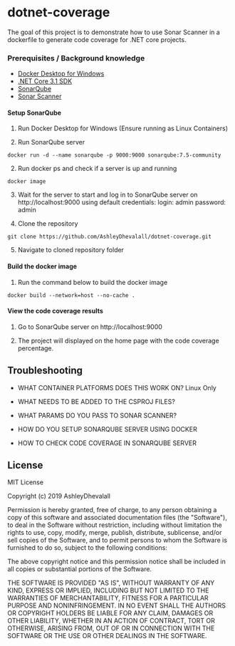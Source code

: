 # dotnet-coverage

The goal of this project is to demonstrate how to use Sonar Scanner in a dockerfile to generate code coverage for .NET core projects.

### Prerequisites / Background knowledge
* [Docker Desktop for Windows](https://hub.docker.com/editions/community/docker-ce-desktop-windows)
* [.NET Core 3.1 SDK](https://dotnet.microsoft.com/download/dotnet-core/thank-you/sdk-3.1.405-windows-x64-installer)
* [SonarQube](https://www.sonarqube.org/)
* [Sonar Scanner](https://docs.sonarqube.org/latest/analysis/scan/sonarscanner/)

#### Setup SonarQube
1. Run Docker Desktop for Windows (Ensure running as Linux Containers)

2. Run SonarQube server

```
docker run -d --name sonarqube -p 9000:9000 sonarqube:7.5-community
 ```

2. Run docker ps and check if a server is up and running

```
docker image
```

3. Wait for the server to start and log in to SonarQube server on http://localhost:9000 using default credentials: login: admin password: admin

4. Clone the repository
```
git clone https://github.com/AshleyDhevalall/dotnet-coverage.git
```

5. Navigate to cloned repository folder

#### Build the docker image
1. Run the command below to build the docker image
```
docker build --network=host --no-cache .
```

#### View the code coverage results
1. Go to SonarQube server on http://localhost:9000

2. The project will displayed on the home page with the code coverage percentage.

## Troubleshooting

* WHAT CONTAINER PLATFORMS DOES THIS WORK ON? 
Linux Only

* WHAT NEEDS TO BE ADDED TO THE CSPROJ FILES?

* WHAT PARAMS DO YOU PASS TO SONAR SCANNER?

* HOW DO YOU SETUP SONARQUBE SERVER USING DOCKER

* HOW TO CHECK CODE COVERAGE IN SONARQUBE SERVER

## License

MIT License

Copyright (c) 2019 AshleyDhevalall

Permission is hereby granted, free of charge, to any person obtaining a copy
of this software and associated documentation files (the "Software"), to deal
in the Software without restriction, including without limitation the rights
to use, copy, modify, merge, publish, distribute, sublicense, and/or sell
copies of the Software, and to permit persons to whom the Software is
furnished to do so, subject to the following conditions:

The above copyright notice and this permission notice shall be included in all
copies or substantial portions of the Software.

THE SOFTWARE IS PROVIDED "AS IS", WITHOUT WARRANTY OF ANY KIND, EXPRESS OR
IMPLIED, INCLUDING BUT NOT LIMITED TO THE WARRANTIES OF MERCHANTABILITY,
FITNESS FOR A PARTICULAR PURPOSE AND NONINFRINGEMENT. IN NO EVENT SHALL THE
AUTHORS OR COPYRIGHT HOLDERS BE LIABLE FOR ANY CLAIM, DAMAGES OR OTHER
LIABILITY, WHETHER IN AN ACTION OF CONTRACT, TORT OR OTHERWISE, ARISING FROM,
OUT OF OR IN CONNECTION WITH THE SOFTWARE OR THE USE OR OTHER DEALINGS IN THE
SOFTWARE.

